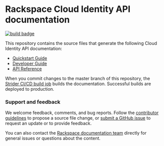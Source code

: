 # Rackspace Cloud Identity API documentation

[![build badge](https://build.developer.rackspace.com/rackerlabs/docs-cloud-identity/badge?branch=master)](https://build.developer.rackspace.com/rackerlabs/docs-cloud-identity/)

This repository contains the source files that generate the following Cloud Identity API documentation: 

* [Quickstart Guide](https://developer.rackspace.com/docs/cloud-identity/v2/developer-guide/#document-quickstart-guide)
* [Developer Guide](https://developer.rackspace.com/docs/cloud-identity/v2/developer-guide/#document-developer-guide)
* [API Reference](https://developer.rackspace.com/docs/cloud-identity/v2/developer-guide/#api-reference)

When you commit changes to the master branch of this repository, the 
[Strider CI/CD build job](https://build.developer.rackspace.com/rackerlabs/docs-cloud-identity/) 
builds the documentation. Successful builds are deployed to production.

### Support and feedback

We welcome feedback, comments, and bug reports. Follow the 
[contributor guidelines](CONTRIBUTING.md) 
to propose a source file change, or [submit a GitHub issue](https://github.com/rackerlabs/docs-cloud-identity/issues/new) 
to request an update or to provide feedback.

You can also contact the [Rackspace documentation team](mailto:devdoc@rackspace.com) directly for general issues 
or questions about the content. 
